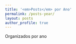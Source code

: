 ```yaml
---
title: '<em>Posts</em> por Ano'
permalink: /posts-year/
layout: posts
author_profile: true
---
```


Organizados por ano
